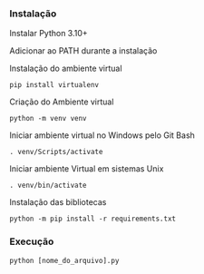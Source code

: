 ### Instalação

Instalar Python 3.10+

Adicionar ao PATH durante a instalação


Instalação do ambiente virtual

```
pip install virtualenv
```

Criação do Ambiente virtual

```
python -m venv venv
```

Iniciar ambiente virtual no Windows pelo Git Bash

```
. venv/Scripts/activate
```

Iniciar ambiente Virtual em sistemas Unix

```
. venv/bin/activate
```

Instalação das bibliotecas

```
python -m pip install -r requirements.txt
```

### Execução

```
python [nome_do_arquivo].py
```
